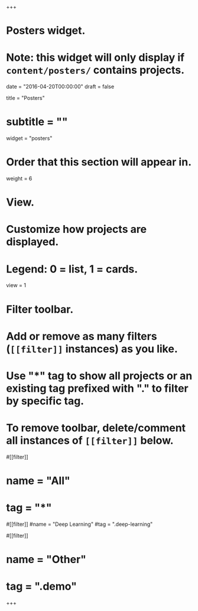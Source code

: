 +++
# Posters widget.
# Note: this widget will only display if `content/posters/` contains projects.

date = "2016-04-20T00:00:00"
draft = false

title = "Posters"
# subtitle = ""
widget = "posters"

# Order that this section will appear in.
weight = 6

# View.
# Customize how projects are displayed.
# Legend: 0 = list, 1 = cards.
view = 1

# Filter toolbar.
# Add or remove as many filters (`[[filter]]` instances) as you like.
# Use "*" tag to show all projects or an existing tag prefixed with "." to filter by specific tag.
# To remove toolbar, delete/comment all instances of `[[filter]]` below.

#[[filter]]
#  name = "All"
#  tag = "*"

#[[filter]]
#name = "Deep Learning"
#tag = ".deep-learning"

#[[filter]]
#  name = "Other"
#  tag = ".demo"

+++
